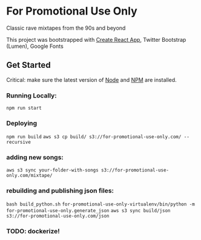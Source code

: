 # For Promotional Use Only
Classic rave mixtapes from the 90s and beyond

This project was bootstrapped with [Create React App](https://github.com/facebookincubator/create-react-app), Twitter Bootstrap (Lumen), Google Fonts

## Get Started
Critical: make sure the latest version of [Node](https://nodejs.org/en/) and [NPM](https://docs.npmjs.com/troubleshooting/try-the-latest-stable-version-of-npm) are installed.

### Running Locally:
`npm run start`

### Deploying
`npm run build`
`aws s3 cp build/ s3://for-promotional-use-only.com/ --recursive`


### adding new songs:
`aws s3 sync your-folder-with-songs s3://for-promotional-use-only.com/mixtape/`

### rebuilding and publishing json files:
`bash build_python.sh`
`for-promotional-use-only-virtualenv/bin/python -m for-promotional-use-only.generate_json`
`aws s3 sync build/json s3://for-promotional-use-only.com/json`


### TODO: dockerize!
